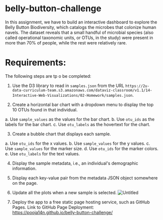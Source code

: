 # belly-button-challenge

In this assignment, we have to build an interactive dashboard to explore the Belly Button Biodiversity, which catalogs the microbes that colonize human navels.
The dataset reveals that a small handful of microbial species (also called operational taxonomic units, or OTUs, in the study) were present in more than 70% of people, while the rest were relatively rare.

# Requirements:
The following steps are tp o be completed:

1. Use the D3 library to read in `samples.json` from the URL `https://2u-data-curriculum-team.s3.amazonaws.com/dataviz-classroom/v1.1/14-Interactive-Web-Visualizations/02-Homework/samples.json`.

2. Create a horizontal bar chart with a dropdown menu to display the top 10 OTUs found in that individual.
   
  a. Use `sample_values` as the values for the bar chart.
  b. Use `otu_ids` as the labels for the bar chart.
  c. Use `otu_labels` as the hovertext for the chart.

3. Create a bubble chart that displays each sample.
   
  a. Use `otu_ids` for the x values.
  b. Use `sample_values` for the y values.
  c. Use `sample_values` for the marker size.
  d. Use `otu_ids` for the marker colors.
  e. Use `otu_labels` for the text values.

4. Display the sample metadata, i.e., an individual's demographic information.
   
5. Display each key-value pair from the metadata JSON object somewhere on the page.

6. Update all the plots when a new sample is selected. 
![Untitled](https://github.com/Pooja14n/belly-button-challenge/assets/144713762/55b515a7-2f15-4613-97d8-889fba7e3e04)

7. Deploy the app to a free static page hosting service, such as GitHub Pages. Link to GitHub Page Deployment: https://pooja14n.github.io/belly-button-challenge/


